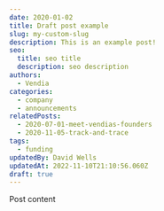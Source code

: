 ```yaml
---
date: 2020-01-02
title: Draft post example
slug: my-custom-slug
description: This is an example post!
seo:
  title: seo title
  description: seo description
authors:
  - Vendia
categories:
  - company
  - announcements
relatedPosts:
  - 2020-07-01-meet-vendias-founders
  - 2020-11-05-track-and-trace
tags:
  - funding
updatedBy: David Wells
updatedAt: 2022-11-10T21:10:56.060Z
draft: true
---
```


Post content
